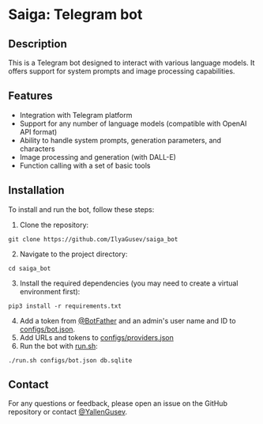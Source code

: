 # Saiga: Telegram bot

## Description

This is a Telegram bot designed to interact with various language models. It offers support for system prompts and image processing capabilities.

## Features

- Integration with Telegram platform
- Support for any number of language models (compatible with OpenAI API format)
- Ability to handle system prompts, generation parameters, and characters
- Image processing and generation (with DALL-E)
- Function calling with a set of basic tools

## Installation

To install and run the bot, follow these steps:

1. Clone the repository:
```
git clone https://github.com/IlyaGusev/saiga_bot
```

2. Navigate to the project directory:
```
cd saiga_bot
```

3. Install the required dependencies (you may need to create a virtual environment first):
```
pip3 install -r requirements.txt
```

4. Add a token from [@BotFather](https://t.me/botfather) and an admin's user name and ID to [configs/bot.json](https://github.com/IlyaGusev/saiga_bot/blob/master/configs/bot.json).
5. Add URLs and tokens to [configs/providers.json](https://github.com/IlyaGusev/saiga_bot/blob/master/configs/providers.json)
6. Run the bot with [run.sh](https://github.com/IlyaGusev/saiga_bot/blob/master/run.sh):
```
./run.sh configs/bot.json db.sqlite
```

## Contact

For any questions or feedback, please open an issue on the GitHub repository or contact [@YallenGusev](https://t.me/YallenGusev).
